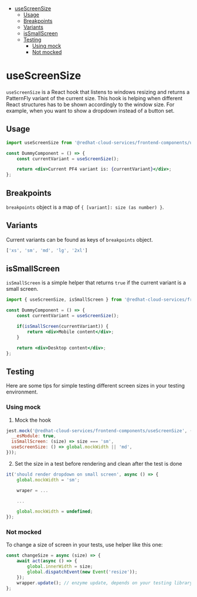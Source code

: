 - [useScreenSize](#usescreensize)
  - [Usage](#usage)
  - [Breakpoints](#breakpoints)
  - [Variants](#variants)
  - [isSmallScreen](#issmallscreen)
  - [Testing](#testing)
    - [Using mock](#using-mock)
    - [Not mocked](#not-mocked)

# useScreenSize

`useScreenSize` is a React hook that listens to windows resizing and returns a PatternFly variant of the current size. This hook is helping when different React structures has to be shown accordingly to the window size. For example, when you want to show a dropdown instead of a button set.

## Usage

```jsx
import useScreenSize from '@redhat-cloud-services/frontend-components/useScreenSize';

const DummyComponent = () => {
    const currentVariant = useScreenSize();

    return <div>Current PF4 variant is: {currentVariant}</div>;
};
```

## Breakpoints

`breakpoints` object is a map of `{ [variant]: size (as number) }`.

## Variants

Current variants can be found as keys of `breakpoints` object.

```jsx
['xs', 'sm', 'md', 'lg', '2xl']
```

## isSmallScreen

`isSmallScreen` is a simple helper that returns `true` if the current variant is a small screen.

```jsx
import { useScreenSize, isSmallScreen } from '@redhat-cloud-services/frontend-components/useScreenSize';

const DummyComponent = () => {
    const currentVariant = useScreenSize();

    if(isSmallScreen(currentVariant)) {
        return <div>Mobile content</div>;
    }

    return <div>Desktop content</div>;
};
```

## Testing

Here are some tips for simple testing different screen sizes in your testing environment.

### Using mock

1. Mock the hook

```jsx
jest.mock('@redhat-cloud-services/frontend-components/useScreenSize', () => ({
  __esModule: true,
  isSmallScreen: (size) => size === 'sm',
  useScreenSize: () => global.mockWidth || 'md',
}));
```

2. Set the size in a test before rendering and clean after the test is done

```jsx
it('should render dropdown on small screen', async () => {
    global.mockWidth = 'sm';

    wraper = ...

    ...

    global.mockWidth = undefined;
});
```

### Not mocked

To change a size of screen in your tests, use helper like this one:

```jsx
const changeSize = async (size) => {
    await act(async () => {
        global.innerWidth = size;
        global.dispatchEvent(new Event('resize'));
    });
    wrapper.update(); // enzyme update, depends on your testing library
};
```
